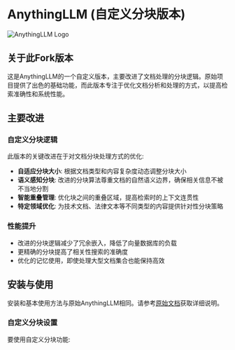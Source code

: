 
# AnythingLLM (自定义分块版本)

![AnythingLLM Logo](./images/logo.png)

## 关于此Fork版本

这是AnythingLLM的一个自定义版本，主要改进了文档处理的分块逻辑。原始项目提供了出色的基础功能，而此版本专注于优化文档分析和处理的方式，以提高检索准确性和系统性能。

## 主要改进

### 自定义分块逻辑

此版本的关键改进在于对文档分块处理方式的优化:

- **自适应分块大小**: 根据文档类型和内容复杂度动态调整分块大小
- **语义感知分块**: 改进的分块算法尊重文档的自然语义边界，确保相关信息不被不当地分割
- **智能重叠管理**: 优化块之间的重叠区域，提高检索时的上下文连贯性
- **特定领域优化**: 为技术文档、法律文本等不同类型的内容提供针对性分块策略

### 性能提升

- 改进的分块逻辑减少了冗余嵌入，降低了向量数据库的负载
- 更精确的分块提高了相关性搜索的准确度
- 优化的记忆使用，即使处理大型文档集合也能保持高效

## 安装与使用

安装和基本使用方法与原始AnythingLLM相同。请参考[原始文档](https://github.com/Mintplex-Labs/anything-llm)获取详细说明。

### 自定义分块设置

要使用自定义分块功能:

